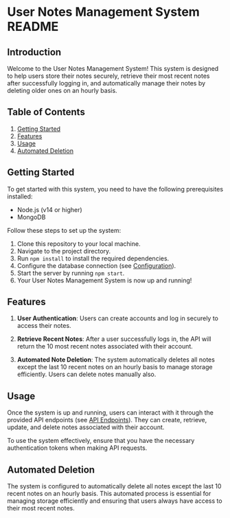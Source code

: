 # User Notes Management System README

## Introduction

Welcome to the User Notes Management System! This system is designed to help users store their notes securely, retrieve their most recent notes after successfully logging in, and automatically manage their notes by deleting older ones on an hourly basis.

## Table of Contents

1. [Getting Started](#getting-started)
2. [Features](#features)
3. [Usage](#usage)
4. [Automated Deletion](#automated-deletion)


## Getting Started

To get started with this system, you need to have the following prerequisites installed:

- Node.js (v14 or higher)
- MongoDB

Follow these steps to set up the system:

1. Clone this repository to your local machine.
2. Navigate to the project directory.
3. Run `npm install` to install the required dependencies.
4. Configure the database connection (see [Configuration](#configuration)).
5. Start the server by running `npm start`.
6. Your User Notes Management System is now up and running!

## Features

1. **User Authentication**: Users can create accounts and log in securely to access their notes.

2. **Retrieve Recent Notes**: After a user successfully logs in, the API will return the 10 most recent notes associated with their account.

3. **Automated Note Deletion**: The system automatically deletes all notes except the last 10 recent notes on an hourly basis to manage storage efficiently. Users can delete notes manually also.

## Usage

Once the system is up and running, users can interact with it through the provided API endpoints (see [API Endpoints](#api-endpoints)). They can create, retrieve, update, and delete notes associated with their account.

To use the system effectively, ensure that you have the necessary authentication tokens when making API requests.


## Automated Deletion

The system is configured to automatically delete all notes except the last 10 recent notes on an hourly basis. This automated process is essential for managing storage efficiently and ensuring that users always have access to their most recent notes.


